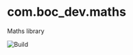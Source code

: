 # com.boc_dev.maths
Maths library

![Build](https://github.com/qualia91/com.boc_dev.maths/workflows/com.boc_dev.maths/badge.svg)

